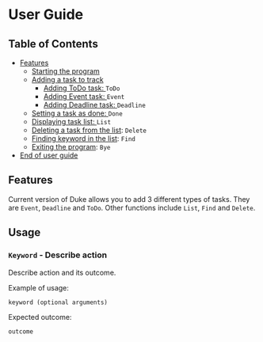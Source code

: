 # User Guide

## Table of Contents
* [Features](#features)
    * [Starting the program](#starting-the-program)
    * [Adding a task to track](#adding-a-task-to-track)
        * [Adding ToDo task: ](#adding-todo-task) `ToDo`
        * [Adding Event task: ](#adding-event-task) `Event`
        * [Adding Deadline task: ](#adding-deadline-task) `Deadline`
    * [Setting a task as done: ](#setting-a-task-as-done) `Done`
    * [Displaying task list: ](#displaying-task-list) `List`
    * [Deleting a task from the list](#deleting-a-task-from-the-list): `Delete`
    * [Finding keyword in the list](#finding-keyword-in-the-list): `Find`
    * [Exiting the program](#exiting-the-program): `Bye`
* [End of user guide](#end-of-user-guide)

## Features
Current version of Duke allows you to add 3 different types of tasks.
They are `Event`, `Deadline` and `ToDo`.
Other functions include `List`, `Find` and `Delete`.

## Usage

### `Keyword` - Describe action

Describe action and its outcome.

Example of usage: 

`keyword (optional arguments)`

Expected outcome:

`outcome`

